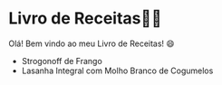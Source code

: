# Livro de Receitas:man_cook:

Olá! Bem vindo ao meu Livro de Receitas! :smile:

- Strogonoff de Frango
- Lasanha Integral com Molho Branco de Cogumelos
